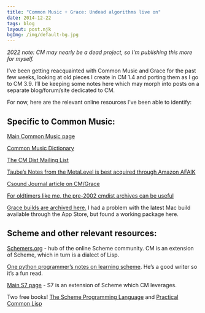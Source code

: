 ```yaml
---
title: "Common Music + Grace: Undead algorithms live on"
date: 2014-12-22
tags: blog
layout: post.njk
bgImg: /img/default-bg.jpg
---
```


*2022 note: CM may nearly be a dead project, so I'm publishing this more for myself.*

I’ve been getting reacquainted with Common Music and Grace for
the past few weeks, looking at old pieces I create in CM 1.4 and
porting them as I go to CM 3.9. I’ll be keeping some notes here which
may morph into posts on a separate blog/forum/site dedicated to CM.


For now, here are the relevant online resources I’ve been able to identify:

## Specific to Common Music:

[Main Common Music page](http://commonmusic.sourceforge.net/)

[Common Music Dictionary](http://commonmusic.sourceforge.net/cm/res/doc/cm.html)

[The CM Dist Mailing List](https://cm-mail.stanford.edu/mailman/listinfo/cmdist)

[Taube’s Notes from the MetaLevel is best acquired through Amazon AFAIK](http://www.amazon.com/gp/product/9026519575)

[Csound Journal article on CM/Grace](http://csoundjournal.com/issue19/grace_scheme_csound.html)

[For oldtimers like me, the pre-2002 cmdist archives can be useful](ftp://ccrma-ftp.stanford.edu/pub/Lisp/old-cmdist.html)

[Grace builds are archived here.](http://camil.music.illinois.edu/software/grace/) I had a problem with the latest Mac build available through the App Store, but found a working package here.

## Scheme and other relevant resources:

[Schemers.org](http://www.schemers.org/) - hub of the online Scheme community. CM is an extension of Scheme, which in turn is a dialect of Lisp.

[One python programmer’s notes on learning scheme](http://www.artima.com/weblogs/viewpost.jsp?thread=251474). He’s a good writer so it’s a fun read.

[Main S7 page](https://ccrma.stanford.edu/software/snd/snd/s7.html) - S7 is an extension of Scheme which CM leverages.

Two free books! [The Scheme Programming Language](http://www.scheme.com/tspl2d/) and [Practical Common Lisp](http://www.gigamonkeys.com/book/)
